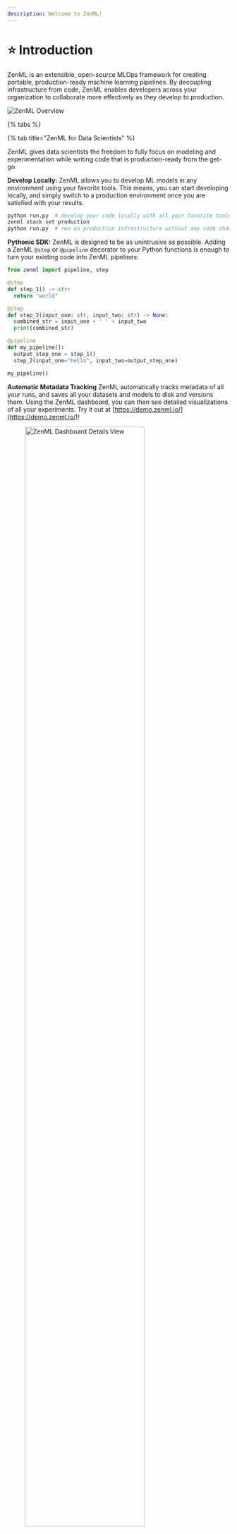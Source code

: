 ```yaml
---
description: Welcome to ZenML!
---
```


# ⭐ Introduction

ZenML is an extensible, open-source MLOps framework for creating portable, 
production-ready machine learning pipelines.
By decoupling infrastructure from code, ZenML enables developers across your 
organization to collaborate more effectively as they develop to production.

![ZenML Overview](.gitbook/assets/intro_zenml_overview.png)

{% tabs %}

{% tab title="ZenML for Data Scientists" %}

ZenML gives data scientists the freedom to fully focus on modeling and
experimentation while writing code that is production-ready from the get-go.

**Develop Locally:** ZenML allows you to develop ML models in any environment 
using your favorite tools. This means, you can start developing locally, and
simply switch to a production environment once you are satisfied with your
results.

```bash
python run.py  # develop your code locally with all your favorite tools
zenml stack set production
python run.py  # run on production infrastructure without any code changes
```

**Pythonic SDK:** ZenML is designed to be as unintrusive as possible. Adding 
a ZenML `@step` or `@pipeline` decorator to your Python functions is enough to 
turn your existing code into ZenML pipelines:

```python
from zenml import pipeline, step

@step
def step_1() -> str:
  return "world"

@step
def step_2(input_one: str, input_two: str) -> None:
  combined_str = input_one + ' ' + input_two
  print(combined_str)

@pipeline
def my_pipeline():
  output_step_one = step_1()
  step_2(input_one="hello", input_two=output_step_one)

my_pipeline()
```

**Automatic Metadata Tracking** ZenML automatically tracks metadata of all your
runs, and saves all your datasets and models to disk and versions them.
Using the ZenML dashboard, you can then see detailed visualizations of all your 
experiments.
Try it out at [https://demo.zenml.io/](https://demo.zenml.io/)!

<figure>
<img src=".gitbook/assets/intro_dashboard_details.png" alt="ZenML Dashboard Details View" width="80%">
</figure>

{% hint style="info" %}
ZenML integrates seamlessly with many popular open-source tools, so you can 
also combine ZenML with other popular experiment tracking tools like
[Weights & Biases](./user-guide/component-galery/experiment-trackers/wandb.md),
[MLflow](./user-guide/component-galery/experiment-trackers/mlflow.md), or
[Neptune](./user-guide/component-galery/experiment-trackers/neptune.md)
for even better reproducibility.
{% endhint %}

### Learn More
Ready to develop production-ready code with ZenML?
Here is a collection of pages you can take a look at next:

<table data-view="cards">
    <thead><tr><th></th><th></th><th></th><th data-hidden data-card-target data-type="content-ref"></th></tr></thead>
    <tbody>
        <tr><td><span data-gb-custom-inline data-tag="emoji" data-code="1f4bf">💿</span> <strong>Installation</strong></td><td>Install ZenML via pip.</td><td></td><td><a href="getting-started/installation.md">installation.md</a></td></tr>
        <tr><td><span data-gb-custom-inline data-tag="emoji" data-code="1f9f1">🧱</span> <strong>Core Concepts</strong></td><td>Understand the core concepts behind ZenML.</td><td></td><td><a href="getting-started/core-concepts.md">core-concepts.md</a></td></tr>
        <tr><td><span data-gb-custom-inline data-tag="emoji" data-code="1f3c3">🏃</span> <strong>Quickstart (in Colab)</strong></td><td>Build your first ZenML pipeline and deploy it in the cloud.</td><td></td><td><a href="https://colab.research.google.com/github/zenml-io/zenml/blob/main/examples/quickstart/notebooks/quickstart.ipynb">quickstart</a></td></tr>
    </tbody>
</table>

{% endtab %}

{% tab title="ZenML for ML Engineers" %}

ZenML empowers ML engineers to take ownership of the entire ML lifecycle
end-to-end. Adopting ZenML means fewer handover points and more visibility
on what is happening in your organization.

**ML Lifecycle Management:** ZenML's abstractions enable you to manage
sophisticated ML setups with ease. After you define your ML workflows as 
[Pipelines](./getting-started/core-concepts.md#1-development) and your 
development, staging, and production infrastructures as 
[Stacks](./getting-started/core-concepts.md#2-execution), you can move 
entire ML workflows to different environments in seconds.

```bash
zenml stack set staging
python run.py  # test your workflows on staging infrastructure
zenml stack set production
python run.py  # run your workflows in production
```

**Reproducibility:** ZenML enables you to painlessly reproduce previous results
by automatically tracking and versioning all stacks, pipelines, artifacts, and
source code. In the ZenML dashboard, you can get an overview of everything that
has happened and drill down into detailed lineage visualizations.
Try it out at [https://demo.zenml.io/](https://demo.zenml.io/)!

<figure>
<img src=".gitbook/assets/intro_dashboard.png" alt="ZenML Dashboard Overview" width="70%">
</figure>
<figure>
<img src=".gitbook/assets/intro_dashboard_details.png" alt="ZenML Dashboard Details View" width="80%">
</figure>

**Automated Deployments:** With ZenML, you no longer need to upload custom 
Docker images to the cloud whenever you want to deploy a new model to 
production. Simply define your ML workflow as a ZenML pipeline, let ZenML 
handle the containerization, and have your model automatically deployed to 
a highly scalable Kubernetes deployment service like 
[Seldon](./user-guide/component-galery/model-deployers/seldon.md).

```python
from zenml.integrations.seldon.steps import seldon_model_deployer_step

from my_organization.steps import data_loader_step, model_trainer_step


@pipeline
def my_pipeline():
  data = data_loader_step()
  model = model_trainer_step(data)
  seldon_model_deployer_step(model)
```

### Learn More
Ready to manage your ML lifecycles end-to-end with ZenML?
Here is a collection of pages you can take a look at next:

<table data-view="cards">
    <thead><tr><th></th><th></th><th></th><th data-hidden data-card-target data-type="content-ref"></th></tr></thead>
    <tbody>
        <tr><td><span data-gb-custom-inline data-tag="emoji" data-code="1f423">🐣</span> <strong>Starter Guide</strong></td><td>Create your first ZenML pipeline and stack.</td><td></td><td><a href="user-guide/starter-guide/">starter-guide</a></td></tr>
        <tr><td><span data-gb-custom-inline data-tag="emoji" data-code="1f414">🐔</span> <strong>Advanced Guide</strong></td><td>Discover advanced ZenML features like config management and containerization.</td><td></td><td><a href="user-guide/advanced-guide/">advanced-guie</a></td></tr>
        <tr><td><span data-gb-custom-inline data-tag="emoji" data-code="1f9d1-1f3eb">🧑🏫</span> <strong>Examples</strong></td><td>Explore ZenML through practical use-case examples.</td><td></td><td><a href="learning/examples/">examples</a></td></tr>
    </tbody>
</table>

{% endtab %}

{% tab title="ZenML for Platform Engineers" %}

ZenML enables MLOps infrastructure experts to define, deploy, and manage
sophisticated production environments that are easy to share with colleagues.

**Built-in Deployment:** ZenML can be deployed on any cloud provider and 
provides many Terraform-based utility functions to deploy other MLOps tools or 
even entire MLOps stacks:

```bash
zenml deploy --provider aws  # Deploy ZenML to any cloud
zenml orchestrator deploy kfp --flavor kubeflow --cloud gcp  # Deploy MLOps tools and infrastructure to any cloud
zenml stack recipe deploy gcp-vertexai  # Deploy entire MLOps stacks at once
```

**Standardization:** With ZenML, you can standardize MLOps infrastructure and 
tooling across your organization. Simply register your staging and production 
environments as ZenML stacks and invite your colleagues to run ML workflows on 
them.

```bash
zenml orchestrator register kfp_orchestrator -f kubeflow  # Register MLOps tools and infrastructure
zenml stack register production --orchestrator kubeflow ...  # Register your production environment
zenml stack share production  # Make it available to your colleagues
```

Registering your environments as ZenML stacks also enables you to browse and
explore them in a convenient user interface. 
Try it out at [https://demo.zenml.io/](https://demo.zenml.io/)!

<figure>
<img src=".gitbook/assets/intro_dashboard_stacks.png" alt="ZenML Dashboard Stacks View" width="80%">
</figure>

**No Vendor Lock-In:** Since infrastructure is decoupled from code, ZenML gives
you the freedom to switch to a different tooling stack whenever it suits you.
By avoiding vendor lock-in, you have the flexibility to transition between 
cloud providers or services, ensuring that you receive the best 
performance and pricing available in the market at any time.

```bash
zenml stack set gcp
python run.py  # Run your ML workflows in GCP
zenml stack set aws
python run.py  # Now your ML workflow runs in AWS
```

### Learn More
Ready to deploy and manage your MLOps infrastructure with ZenML?
Here is a collection of pages you can take a look at next:

<table data-view="cards">
    <thead><tr><th></th><th></th><th></th><th data-hidden data-card-target data-type="content-ref"></th></tr></thead>
    <tbody>
        <tr><td><span data-gb-custom-inline data-tag="emoji" data-code="1f3d7">🏗</span> <strong>Platform Guide</strong></td><td>Set up and manage production-ready infrastructure with ZenML.</td><td></td><td><a href="platform-guide/set-up-your-mlops-platform/">set-up-your-mlops-platform</a></td></tr>
        <tr><td><span data-gb-custom-inline data-tag="emoji" data-code="1f4cb">📋</span> <strong>Component Guide</strong></td><td>Explore the existing infrastructure and tooling integrations of ZenML.</td><td></td><td><a href="user-guide/component-galery/">component-galery</a></td></tr>
        <tr><td><span data-gb-custom-inline data-tag="emoji" data-code="1f64b">🙋</span> <strong>FAQ</strong></td><td>Find answers to the most frequently asked questions.</td><td></td><td><a href="learning/faq.md">faq.md</a></td></tr>
    </tbody>
</table>

{% endtab %}

{% endtabs %}
